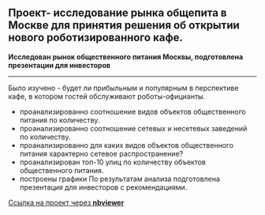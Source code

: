 ## Проект- исследование  рынка общепита в Москве для принятия решения об открытии нового роботизированного кафе.

**Исследован рынок общественного питания Москвы, подготовлена презентации для инвесторов**
_______________________________________
Было изучено - будет ли прибыльным и популярным в перспективе кафе, в  котором гостей обслуживают роботы-официанты.
- проанализированно соотношение видов объектов общественного питания по количеству. 
- проанализированно соотношение сетевых и несетевых заведений по количеству. 
- проанализированно для каких видов объектов общественного питания характерно сетевое распространение?
- проанализирован  топ-10 улиц по количеству объектов общественного питания.
- построены графики
По результатам анализа подготовлена  презентация для инвесторов с рекомендациями.  

[Ссылка на проект через **nbviewer**](https://nbviewer.jupyter.org/github/konicaRu/i_am_data_analyst/blob/master/8_project%20_public_catering_msk/8_project%20_public_catering_1send.ipynb)
